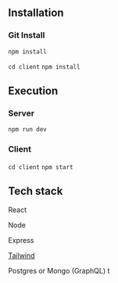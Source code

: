 ## Installation
### Git Install
`npm install`

`cd client`
`npm install`

## Execution
### Server
`npm run dev`
### Client
`cd client`
`npm start`

## Tech stack
React

Node

Express

[Tailwind](https://tailwindcss.com/docs/guides/create-react-app)

Postgres or Mongo (GraphQL) t